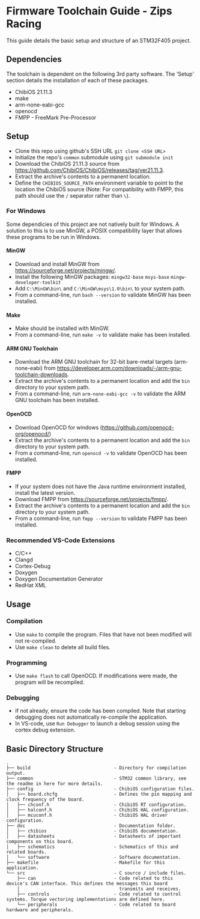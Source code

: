 # Firmware Toolchain Guide - Zips Racing
This guide details the basic setup and structure of an STM32F405 project.

## Dependencies
The toolchain is dependent on the following 3rd party software. The 'Setup' section details the installation of each of these packages.
- ChibiOS 21.11.3
- make
- arm-none-eabi-gcc
- openocd
- FMPP - FreeMark Pre-Processor

## Setup
- Clone this repo using github's SSH URL ```git clone <SSH URL>```
- Initialize the repo's ```common``` submodule using ```git submodule init```
- Download the ChibiOS 21.11.3 source from https://github.com/ChibiOS/ChibiOS/releases/tag/ver21.11.3.
- Extract the archive's contents to a permanent location.
- Define the ```CHIBIOS_SOURCE_PATH``` environment variable to point to the location the ChibiOS source (Note: For compatibility with FMPP, this path should use the ```/``` separator rather than ```\```).

### For Windows
Some dependicies of this project are not natively built for Windows. A solution to this is to use MinGW, a POSIX compatibility layer that allows these programs to be run in Windows.

#### MinGW
- Download and install MinGW from https://sourceforge.net/projects/mingw/.
- Install the following MinGW packages:
	```mingw32-base```
	```msys-base```
	```mingw-developer-toolkit```
- Add ```C:\MinGW\bin\``` and ```C:\MinGW\msys\1.0\bin\``` to your system path.
- From a command-line, run ```bash --version``` to validate MinGW has been installed.

#### Make
- Make should be installed with MinGW.
- From a command-line, run ```make -v``` to validate make has been installed.

#### ARM GNU Toolchain
- Download the ARM GNU toolchain for 32-bit bare-metal targets (arm-none-eabi) from https://developer.arm.com/downloads/-/arm-gnu-toolchain-downloads.
- Extract the archive's contents to a permanent location and add the ```bin``` directory to your system path.
- From a command-line, run ```arm-none-eabi-gcc -v``` to validate the ARM GNU toolchain has been installed.

#### OpenOCD
- Download OpenOCD for windows (https://github.com/openocd-org/openocd/)
- Extract the archive's contents to a permanent location and add the ```bin``` directory to your system path.
- From a command-line, run ```openocd -v``` to validate OpenOCD has been installed.

#### FMPP
- If your system does not have the Java runtime environment installed, install the latest version.
- Download FMPP from https://sourceforge.net/projects/fmpp/.
- Extract the archive's contents to a permanent location and add the ```bin``` directory to your system path.
- From a command-line, run ```fmpp --version``` to validate FMPP has been installed.

### Recommended VS-Code Extensions
- C/C++
- Clangd
- Cortex-Debug
- Doxygen
- Doxygen Documentation Generator
- RedHat XML

## Usage
### Compilation
- Use ```make``` to compile the program. Files that have not been modified will not re-compiled.
- Use ```make clean``` to delete all build files.

### Programming
- Use ```make flash``` to call OpenOCD. If modifications were made, the program will be recompiled.

### Debugging
- If not already, ensure the code has been compiled. Note that starting debugging does not automatically re-compile the application.
- In VS-code, use ```Run Debugger``` to launch a debug session using the cortex debug extension.

## Basic Directory Structure
```
.
├── build                               - Directory for compilation output.
├── common                              - STM32 common library, see the readme in here for more details.
├── config                              - ChibiOS configuration files.
│   ├── board.chcfg                     - Defines the pin mapping and clock frequency of the board.
│   ├── chconf.h                        - ChibiOS RT configuration.
│   ├── halconf.h                       - ChibiOS HAL configuration.
│   ├── mcuconf.h                       - ChibiOS HAL driver configuration.
├── doc                                 - Documentation folder.
│   ├── chibios                         - ChibiOS documentation.
│   ├── datasheets                      - Datasheets of important components on this board.
│   ├── schematics                      - Schematics of this and related boards.
│   └── software                        - Software documentation.
├── makefile                            - Makefile for this application.
└── src                                 - C source / include files.
    ├── can                             - Code related to this device's CAN interface. This defines the messages this board
    │                                     transmits and receives.
    ├── controls                        - Code related to control systems. Torque vectoring implementations are defined here.
    └── peripherals                     - Code related to board hardware and peripherals.
```